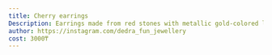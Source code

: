 ```yaml
---
title: Cherry earrings
Description: Earrings made from red stones with metallic gold-colored leaves
author: https://instagram.com/dedra_fun_jewellery
cost: 3000₸
---
```

